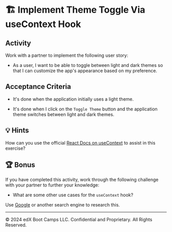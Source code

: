 # 🏗️ Implement Theme Toggle Via useContext Hook

## Activity

Work with a partner to implement the following user story:

* As a user, I want to be able to toggle between light and dark themes so that I can customize the app's appearance based on my preference.

## Acceptance Criteria

* It's done when the application initially uses a light theme.

* It's done when I click on the `Toggle Theme` button and the application theme switches between light and dark themes.

## 💡 Hints

How can you use the official [React Docs on useContext](https://react.dev/reference/react/useContext) to assist in this exercise?

## 🏆 Bonus

If you have completed this activity, work through the following challenge with your partner to further your knowledge:

* What are some other use cases for the `useContext` hook?

Use [Google](https://www.google.com) or another search engine to research this.

---
© 2024 edX Boot Camps LLC. Confidential and Proprietary. All Rights Reserved.
